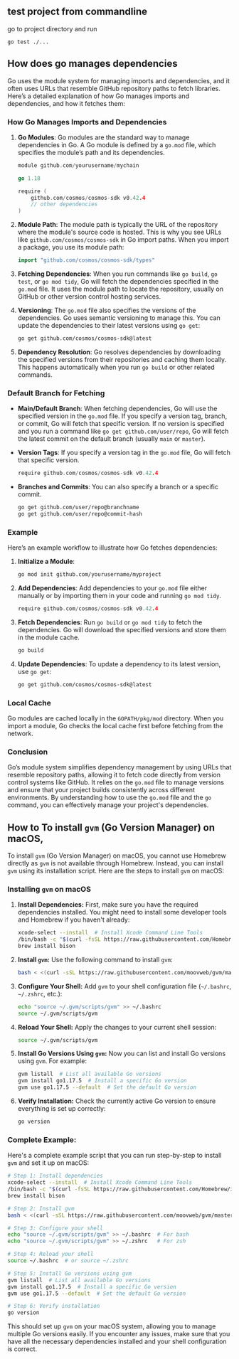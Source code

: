 
## test project from commandline

go to project directory and run

    go test ./...




## How does go manages dependencies

Go uses the module system for managing imports and dependencies, and it often uses URLs that resemble GitHub repository paths to fetch libraries. Here’s a detailed explanation of how Go manages imports and dependencies, and how it fetches them:

### How Go Manages Imports and Dependencies

1. **Go Modules**:
   Go modules are the standard way to manage dependencies in Go. A Go module is defined by a `go.mod` file, which specifies the module’s path and its dependencies.

   ```go
   module github.com/yourusername/mychain

   go 1.18

   require (
       github.com/cosmos/cosmos-sdk v0.42.4
       // other dependencies
   )
   ```

2. **Module Path**:
   The module path is typically the URL of the repository where the module's source code is hosted. This is why you see URLs like `github.com/cosmos/cosmos-sdk` in Go import paths. When you import a package, you use its module path:

   ```go
   import "github.com/cosmos/cosmos-sdk/types"
   ```

3. **Fetching Dependencies**:
   When you run commands like `go build`, `go test`, or `go mod tidy`, Go will fetch the dependencies specified in the `go.mod` file. It uses the module path to locate the repository, usually on GitHub or other version control hosting services.

4. **Versioning**:
   The `go.mod` file also specifies the versions of the dependencies. Go uses semantic versioning to manage this. You can update the dependencies to their latest versions using `go get`:

   ```sh
   go get github.com/cosmos/cosmos-sdk@latest
   ```

5. **Dependency Resolution**:
   Go resolves dependencies by downloading the specified versions from their repositories and caching them locally. This happens automatically when you run `go build` or other related commands.

### Default Branch for Fetching

- **Main/Default Branch**: When fetching dependencies, Go will use the specified version in the `go.mod` file. If you specify a version tag, branch, or commit, Go will fetch that specific version. If no version is specified and you run a command like `go get github.com/user/repo`, Go will fetch the latest commit on the default branch (usually `main` or `master`).

- **Version Tags**: If you specify a version tag in the `go.mod` file, Go will fetch that specific version.
  
  ```go
  require github.com/cosmos/cosmos-sdk v0.42.4
  ```

- **Branches and Commits**: You can also specify a branch or a specific commit.
  
  ```sh
  go get github.com/user/repo@branchname
  go get github.com/user/repo@commit-hash
  ```

### Example

Here’s an example workflow to illustrate how Go fetches dependencies:

1. **Initialize a Module**:
   ```sh
   go mod init github.com/yourusername/myproject
   ```

2. **Add Dependencies**:
   Add dependencies to your `go.mod` file either manually or by importing them in your code and running `go mod tidy`.

   ```go
   require github.com/cosmos/cosmos-sdk v0.42.4
   ```

3. **Fetch Dependencies**:
   Run `go build` or `go mod tidy` to fetch the dependencies. Go will download the specified versions and store them in the module cache.

   ```sh
   go build
   ```

4. **Update Dependencies**:
   To update a dependency to its latest version, use `go get`:
   
   ```sh
   go get github.com/cosmos/cosmos-sdk@latest
   ```

### Local Cache

Go modules are cached locally in the `GOPATH/pkg/mod` directory. When you import a module, Go checks the local cache first before fetching from the network.

### Conclusion

Go’s module system simplifies dependency management by using URLs that resemble repository paths, allowing it to fetch code directly from version control systems like GitHub. It relies on the `go.mod` file to manage versions and ensure that your project builds consistently across different environments. By understanding how to use the `go.mod` file and the `go` command, you can effectively manage your project's dependencies.

## How to To install `gvm` (Go Version Manager) on macOS,


To install `gvm` (Go Version Manager) on macOS, you cannot use Homebrew directly as `gvm` is not available through Homebrew. Instead, you can install `gvm` using its installation script. Here are the steps to install `gvm` on macOS:

### Installing `gvm` on macOS

1. **Install Dependencies:**
   First, make sure you have the required dependencies installed. You might need to install some developer tools and Homebrew if you haven't already:
   ```sh
   xcode-select --install  # Install Xcode Command Line Tools
   /bin/bash -c "$(curl -fsSL https://raw.githubusercontent.com/Homebrew/install/HEAD/install.sh)"  # Install Homebrew if not already installed
   brew install bison
   ```

2. **Install `gvm`:**
   Use the following command to install `gvm`:
   ```sh
   bash < <(curl -sSL https://raw.githubusercontent.com/moovweb/gvm/master/binscripts/gvm-installer)
   ```

3. **Configure Your Shell:**
   Add `gvm` to your shell configuration file (`~/.bashrc`, `~/.zshrc`, etc.):
   ```sh
   echo "source ~/.gvm/scripts/gvm" >> ~/.bashrc
   source ~/.gvm/scripts/gvm
   ```

4. **Reload Your Shell:**
   Apply the changes to your current shell session:
   ```sh
   source ~/.gvm/scripts/gvm
   ```

5. **Install Go Versions Using `gvm`:**
   Now you can list and install Go versions using `gvm`. For example:
   ```sh
   gvm listall  # List all available Go versions
   gvm install go1.17.5  # Install a specific Go version
   gvm use go1.17.5 --default  # Set the default Go version
   ```

6. **Verify Installation:**
   Check the currently active Go version to ensure everything is set up correctly:
   ```sh
   go version
   ```

### Complete Example:

Here's a complete example script that you can run step-by-step to install `gvm` and set it up on macOS:

```sh
# Step 1: Install dependencies
xcode-select --install  # Install Xcode Command Line Tools
/bin/bash -c "$(curl -fsSL https://raw.githubusercontent.com/Homebrew/install/HEAD/install.sh)"  # Install Homebrew
brew install bison

# Step 2: Install gvm
bash < <(curl -sSL https://raw.githubusercontent.com/moovweb/gvm/master/binscripts/gvm-installer)

# Step 3: Configure your shell
echo "source ~/.gvm/scripts/gvm" >> ~/.bashrc  # For bash
echo "source ~/.gvm/scripts/gvm" >> ~/.zshrc   # For zsh

# Step 4: Reload your shell
source ~/.bashrc  # or source ~/.zshrc

# Step 5: Install Go versions using gvm
gvm listall  # List all available Go versions
gvm install go1.17.5  # Install a specific Go version
gvm use go1.17.5 --default  # Set the default Go version

# Step 6: Verify installation
go version
```

This should set up `gvm` on your macOS system, allowing you to manage multiple Go versions easily. If you encounter any issues, make sure that you have all the necessary dependencies installed and your shell configuration is correct.